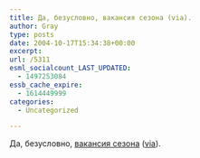 ```yaml
---
title: Да, безусловно, вакансия сезона (via).
author: Gray
type: posts
date: 2004-10-17T15:34:38+00:00
excerpt:
url: /5311
esml_socialcount_LAST_UPDATED:
  - 1497253084
essb_cache_expire:
  - 1614449999
categories:
  - Uncategorized

---
```








Да, безусловно, <a href="http://www.rabota.ru/vacancy.php?id=5200571" target="_blank">вакансия сезона</a> (<a href="http://www.livejournal.com/users/kirguduev/87652.html" target="_blank">via</a>).